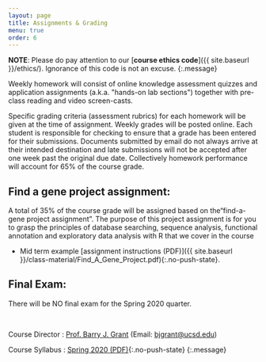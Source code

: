 ```yaml
---
layout: page
title: Assignments & Grading
menu: true
order: 6
---
```


**NOTE**: Please do pay attention to our [**course ethics code**]({{ site.baseurl }}/ethics/). Ignorance of this code is not an excuse.
{:.message}

Weekly homework will consist of online knowledge assessment quizzes and application assignments (a.k.a. "hands-on lab sections") together with pre-class reading and video screen-casts. 

Specific grading criteria (assessment rubrics) for each homework will be given at the time of assignment. Weekly grades will be posted online. Each student is responsible for checking to ensure that a grade has been entered for their submissions. Documents submitted by email do not always arrive at their intended destination and late submissions will not be accepted after one week past the original due date. Collectively homework performance will account for 65% of the course grade.



## Find a gene project assignment:  
A total of 35% of the course grade will be assigned based on the“find-a-gene project assignment”. The purpose of this project assignment is for you to grasp the principles of database searching, sequence analysis, functional annotation and exploratory data analysis with R that we cover in the course  
- Mid term example [assignment instructions (PDF)]({{ site.baseurl }}/class-material/Find_A_Gene_Project.pdf){:.no-push-state}.


## Final Exam:  
There will be NO final exam for the Spring 2020 quarter.   



<br>

Course Director
: [Prof. Barry J. Grant](http://thegrantlab.org/) (Email: [bjgrant@ucsd.edu](mailto:bjgrant@ucsd.edu))

Course Syllabus
: [Spring 2020 (PDF)](https://bioboot.github.io/bimm143_W20/class-material/BIMM143_S20_syllabus.pdf){:.no-push-state}
{:.message}

 

